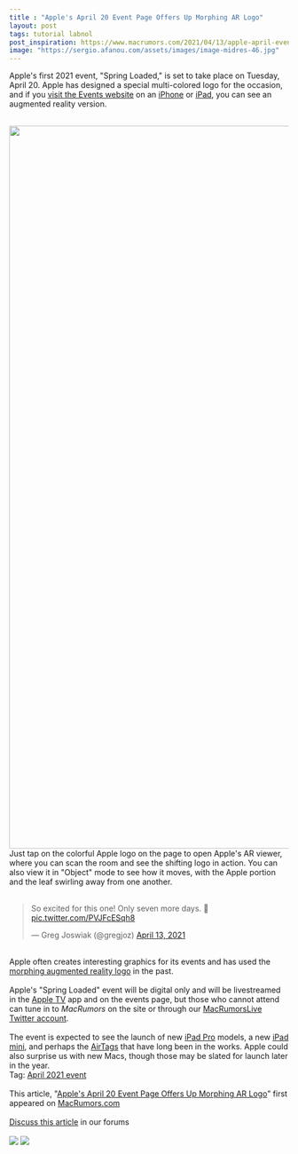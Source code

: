 ```yaml
---
title : "Apple's April 20 Event Page Offers Up Morphing AR Logo"
layout: post
tags: tutorial labnol
post_inspiration: https://www.macrumors.com/2021/04/13/apple-april-event-page-ar-logo/
image: "https://sergio.afanou.com/assets/images/image-midres-46.jpg"
---
```


Apple's first 2021 event, "Spring Loaded," is set to take place on Tuesday, April 20. Apple has designed a special multi-colored logo for the occasion, and if you <a href="https://www.apple.com/apple-events/">visit the Events website</a> on an <a href="https://www.macrumors.com/guide/iphone/">iPhone</a> or <a href="https://www.macrumors.com/roundup/ipad/">iPad</a>, you can see an augmented reality version.
<br/>

<br/>
<img src="https://images.macrumors.com/article-new/2021/04/apple-ar-logo-event.jpg" alt="" width="2000" height="1303" class="aligncenter size-full wp-image-793818" />
<br/>
Just tap on the colorful Apple logo on the page to open Apple's AR viewer, where you can scan the room and see the shifting logo in action. You can also view it in "Object" mode to see how it moves, with the Apple portion and the leaf swirling away from one another.
<br/>

<br/>
<div class="center-wrap"><blockquote class="twitter-tweet"><p lang="en" dir="ltr">So excited for this one! Only seven more days. &#x1f440; <a href="https://t.co/PVJFcESqh8">pic.twitter.com/PVJFcESqh8</a></p>&mdash; Greg Joswiak (@gregjoz) <a href="https://twitter.com/gregjoz/status/1382004503155634179?ref_src=twsrc%5Etfw">April 13, 2021</a></blockquote> <script async src="https://platform.twitter.com/widgets.js" charset="utf-8"></script></div>
<br/>
Apple often creates interesting graphics for its events and has used the <a href="https://www.macrumors.com/2020/09/08/apple-event-page-ar-logo/"> morphing augmented reality logo</a> in the past.
<br/>

<br/>
Apple's "Spring Loaded" event will be digital only and will be livestreamed in the <a href="https://www.macrumors.com/roundup/apple-tv/">Apple TV</a> app and on the events page, but those who cannot attend can tune in to <em>MacRumors</em> on the site or through our <a href="https://twitter.com/macrumorslive?lang=en">MacRumorsLive Twitter account</a>.
<br/>

<br/>
The event is expected to see the launch of new <a href="https://www.macrumors.com/roundup/ipad-pro/">iPad Pro</a> models, a new <a href="https://www.macrumors.com/roundup/ipad-mini/">iPad mini</a>, and perhaps the <a href="https://www.macrumors.com/guide/airtags/">AirTags</a> that have long been in the works. Apple could also surprise us with new Macs, though those may be slated for launch later in the year.<div class="linkback">Tag: <a href="https://www.macrumors.com/guide/april-2021-event/">April 2021 event</a></div><br/>This article, &quot;<a href="https://www.macrumors.com/2021/04/13/apple-april-event-page-ar-logo/">Apple&#039;s April 20 Event Page Offers Up Morphing AR Logo</a>&quot; first appeared on <a href="https://www.macrumors.com">MacRumors.com</a><br/><br/><a href="https://forums.macrumors.com/threads/apples-april-20-event-page-offers-up-morphing-ar-logo.2291560/">Discuss this article</a> in our forums<br/><br/><div class="feedflare">
<a href="http://feeds.macrumors.com/~ff/MacRumors-All?a=tD3H_7DusZs:LthxbXctD30:6W8y8wAjSf4"><img src="http://feeds.feedburner.com/~ff/MacRumors-All?d=6W8y8wAjSf4" border="0"></img></a> <a href="http://feeds.macrumors.com/~ff/MacRumors-All?a=tD3H_7DusZs:LthxbXctD30:qj6IDK7rITs"><img src="http://feeds.feedburner.com/~ff/MacRumors-All?d=qj6IDK7rITs" border="0"></img></a>
</div><img src="http://feeds.feedburner.com/~r/MacRumors-All/~4/tD3H_7DusZs" height="1" width="1" alt=""/>